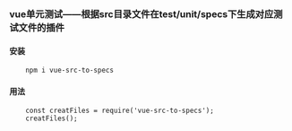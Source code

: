 ### vue单元测试——根据src目录文件在test/unit/specs下生成对应测试文件的插件
#### 安装
```
	npm i vue-src-to-specs
```
#### 用法
```
	const creatFiles = require('vue-src-to-specs');
	creatFiles();
```
